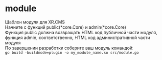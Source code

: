 # module
Шаблон модуля для XR.CMS    
Начните с функций public(*core.Core) и admin(*core.Core)    
Функция public должна возвращать HTML код публичной части модуля,   
функция admin, соответственно, HTML код административной части модуля   
По завершении разработки соберите ваш модуль командой:  
`go build -buildmode=plugin -o my_module_name.so src/module.go`

